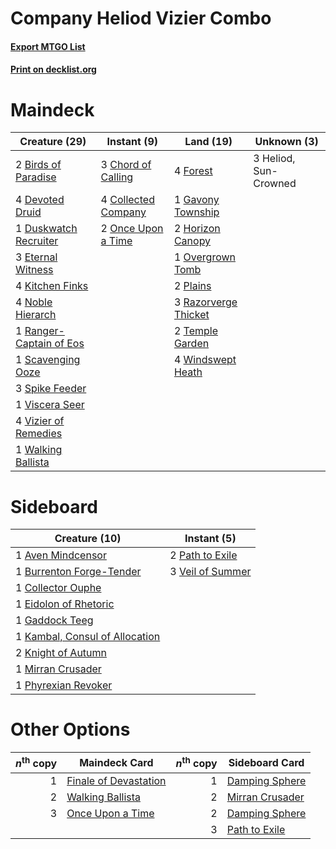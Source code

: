 # Company Heliod Vizier Combo

#### [Export MTGO List](../collection/Company%20Heliod%20Vizier%20Combo/Company%20Heliod%20Vizier%20Combo.txt)
#### [Print on decklist.org](http://decklist.org/?deckmain=2%09Birds%20of%20Paradise%0A3%09Chord%20of%20Calling%0A4%09Collected%20Company%0A4%09Devoted%20Druid%0A1%09Duskwatch%20Recruiter%0A3%09Eternal%20Witness%0A4%09Forest%0A1%09Gavony%20Township%0A3%09Heliod,%20Sun-Crowned%0A2%09Horizon%20Canopy%0A4%09Kitchen%20Finks%0A4%09Noble%20Hierarch%0A2%09Once%20Upon%20a%20Time%0A1%09Overgrown%20Tomb%0A2%09Plains%0A1%09Ranger-Captain%20of%20Eos%0A3%09Razorverge%20Thicket%0A1%09Scavenging%20Ooze%0A3%09Spike%20Feeder%0A2%09Temple%20Garden%0A1%09Viscera%20Seer%0A4%09Vizier%20of%20Remedies%0A1%09Walking%20Ballista%0A4%09Windswept%20Heath&deckside=1%09Aven%20Mindcensor%0A1%09Burrenton%20Forge-Tender%0A1%09Collector%20Ouphe%0A1%09Eidolon%20of%20Rhetoric%0A1%09Gaddock%20Teeg%0A1%09Kambal,%20Consul%20of%20Allocation%0A2%09Knight%20of%20Autumn%0A1%09Mirran%20Crusader%0A2%09Path%20to%20Exile%0A1%09Phyrexian%20Revoker%0A3%09Veil%20of%20Summer)
# Maindeck

|                                          Creature (29)                                           |                                         Instant (9)                                          |                                           Land (19)                                           |     Unknown (3)     |
|--------------------------------------------------------------------------------------------------|----------------------------------------------------------------------------------------------|-----------------------------------------------------------------------------------------------|---------------------|
|2 [Birds of Paradise](http://gatherer.wizards.com/Pages/Card/Details.aspx?multiverseid=129906)    |3 [Chord of Calling](http://gatherer.wizards.com/Pages/Card/Details.aspx?multiverseid=383209) |4 [Forest](http://gatherer.wizards.com/Pages/Card/Details.aspx?multiverseid=439860)            |3 Heliod, Sun-Crowned|
|4 [Devoted Druid](http://gatherer.wizards.com/Pages/Card/Details.aspx?multiverseid=135500)        |4 [Collected Company](http://gatherer.wizards.com/Pages/Card/Details.aspx?multiverseid=394519)|1 [Gavony Township](http://gatherer.wizards.com/Pages/Card/Details.aspx?multiverseid=233242)   |                     |
|1 [Duskwatch Recruiter](http://gatherer.wizards.com/Pages/Card/Details.aspx?multiverseid=409961)  |2 [Once Upon a Time](http://gatherer.wizards.com/Pages/Card/Details.aspx?multiverseid=473131) |2 [Horizon Canopy](http://gatherer.wizards.com/Pages/Card/Details.aspx?multiverseid=409571)    |                     |
|3 [Eternal Witness](http://gatherer.wizards.com/Pages/Card/Details.aspx?multiverseid=51628)       |                                                                                              |1 [Overgrown Tomb](http://gatherer.wizards.com/Pages/Card/Details.aspx?multiverseid=405103)    |                     |
|4 [Kitchen Finks](http://gatherer.wizards.com/Pages/Card/Details.aspx?multiverseid=370458)        |                                                                                              |2 [Plains](http://gatherer.wizards.com/Pages/Card/Details.aspx?multiverseid=439856)            |                     |
|4 [Noble Hierarch](http://gatherer.wizards.com/Pages/Card/Details.aspx?multiverseid=179434)       |                                                                                              |3 [Razorverge Thicket](http://gatherer.wizards.com/Pages/Card/Details.aspx?multiverseid=209407)|                     |
|1 [Ranger-Captain of Eos](http://gatherer.wizards.com/Pages/Card/Details.aspx?multiverseid=463970)|                                                                                              |2 [Temple Garden](http://gatherer.wizards.com/Pages/Card/Details.aspx?multiverseid=405112)     |                     |
|1 [Scavenging Ooze](http://gatherer.wizards.com/Pages/Card/Details.aspx?multiverseid=420783)      |                                                                                              |4 [Windswept Heath](http://gatherer.wizards.com/Pages/Card/Details.aspx?multiverseid=405115)   |                     |
|3 [Spike Feeder](http://gatherer.wizards.com/Pages/Card/Details.aspx?multiverseid=21113)          |                                                                                              |                                                                                               |                     |
|1 [Viscera Seer](http://gatherer.wizards.com/Pages/Card/Details.aspx?multiverseid=376569)         |                                                                                              |                                                                                               |                     |
|4 [Vizier of Remedies](http://gatherer.wizards.com/Pages/Card/Details.aspx?multiverseid=426740)   |                                                                                              |                                                                                               |                     |
|1 [Walking Ballista](http://gatherer.wizards.com/Pages/Card/Details.aspx?multiverseid=423848)     |                                                                                              |                                                                                               |                     |


# Sideboard

|                                              Creature (10)                                              |                                        Instant (5)                                        |
|---------------------------------------------------------------------------------------------------------|-------------------------------------------------------------------------------------------|
|1 [Aven Mindcensor](http://gatherer.wizards.com/Pages/Card/Details.aspx?multiverseid=426707)             |2 [Path to Exile](http://gatherer.wizards.com/Pages/Card/Details.aspx?multiverseid=220511) |
|1 [Burrenton Forge-Tender](http://gatherer.wizards.com/Pages/Card/Details.aspx?multiverseid=438580)      |3 [Veil of Summer](http://gatherer.wizards.com/Pages/Card/Details.aspx?multiverseid=466952)|
|1 [Collector Ouphe](http://gatherer.wizards.com/Pages/Card/Details.aspx?multiverseid=464107)             |                                                                                           |
|1 [Eidolon of Rhetoric](http://gatherer.wizards.com/Pages/Card/Details.aspx?multiverseid=380409)         |                                                                                           |
|1 [Gaddock Teeg](http://gatherer.wizards.com/Pages/Card/Details.aspx?multiverseid=140188)                |                                                                                           |
|1 [Kambal, Consul of Allocation](http://gatherer.wizards.com/Pages/Card/Details.aspx?multiverseid=417756)|                                                                                           |
|2 [Knight of Autumn](http://gatherer.wizards.com/Pages/Card/Details.aspx?multiverseid=452933)            |                                                                                           |
|1 [Mirran Crusader](http://gatherer.wizards.com/Pages/Card/Details.aspx?multiverseid=213802)             |                                                                                           |
|1 [Phyrexian Revoker](http://gatherer.wizards.com/Pages/Card/Details.aspx?multiverseid=383343)           |                                                                                           |


# Other Options

|*n*<sup>th</sup> copy|                                         Maindeck Card                                          |*n*<sup>th</sup> copy|                                      Sideboard Card                                      |
|--------------------:|------------------------------------------------------------------------------------------------|--------------------:|------------------------------------------------------------------------------------------|
|                    1|[Finale of Devastation](http://gatherer.wizards.com/Pages/Card/Details.aspx?multiverseid=461087)|                    1|[Damping Sphere](http://gatherer.wizards.com/Pages/Card/Details.aspx?multiverseid=443101) |
|                    2|[Walking Ballista](http://gatherer.wizards.com/Pages/Card/Details.aspx?multiverseid=423848)     |                    2|[Mirran Crusader](http://gatherer.wizards.com/Pages/Card/Details.aspx?multiverseid=213802)|
|                    3|[Once Upon a Time](http://gatherer.wizards.com/Pages/Card/Details.aspx?multiverseid=473131)     |                    2|[Damping Sphere](http://gatherer.wizards.com/Pages/Card/Details.aspx?multiverseid=443101) |
|                     |                                                                                                |                    3|[Path to Exile](http://gatherer.wizards.com/Pages/Card/Details.aspx?multiverseid=220511)  |

